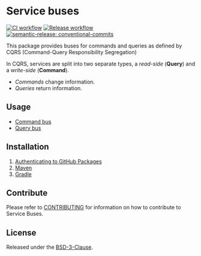 # Service buses

[![CI workflow](https://github.com/montealegreluis/service-buses/actions/workflows/ci.yml/badge.svg)](https://github.com/montealegreluis/service-buses/actions/workflows/ci.yml)
[![Release workflow](https://github.com/montealegreluis/service-buses/actions/workflows/release.yml/badge.svg)](https://github.com/montealegreluis/services-buses/actions/workflows/release.yml)
[![semantic-release: conventional-commits](https://img.shields.io/badge/semantic--release-conventionalcommits-e10079?logo=semantic-release)](https://github.com/semantic-release/semantic-release)


This package provides buses for commands and queries as defined by CQRS (Command-Query Responsibility Segregation)

In CQRS, services are split into two separate types, a _read-side_ (**Query**) and a _write-side_ (**Command**). 

- _Commands_ change information. 
- _Queries_ return information.

## Usage

- [Command bus](https://github.com/MontealegreLuis/service-buses/blob/main/docs/command-bus/index.md)
- [Query bus](https://github.com/MontealegreLuis/service-buses/blob/main/docs/query-bus/index.md)

## Installation

1. [Authenticating to GitHub Packages](https://github.com/MontealegreLuis/service-buses/blob/main/docs/installation/authentication.md)
2. [Maven](https://github.com/MontealegreLuis/service-buses/blob/main/docs/installation/maven.md)
3. [Gradle](https://github.com/MontealegreLuis/service-buses/blob/main/docs/installation/gradle.md)

## Contribute

Please refer to [CONTRIBUTING](https://github.com/MontealegreLuis/service-buses/blob/main/CONTRIBUTING.md) for information on how to contribute to Service Buses.

## License

Released under the [BSD-3-Clause](https://github.com/MontealegreLuis/service-buses/blob/main/LICENSE).
